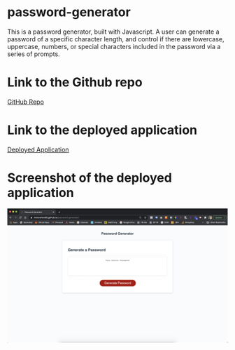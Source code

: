 # password-generator
This is a password generator, built with Javascript. A user can generate a password of a specific character length, and control if there are lowercase, uppercase, numbers, or special characters included in the password via a series of prompts.

# Link to the Github repo
<a href="https://github.com/mknowlton89/password-generator">GitHub Repo</a>
# Link to the deployed application
<a href="https://mknowlton89.github.io/password-generator/">Deployed Application</a>


# Screenshot of the deployed application
<img src="assets/Screen Shot 2021-03-20 at 8.17.05 AM.png" alt="screenshot of the password generator">